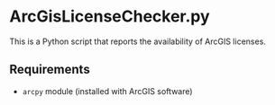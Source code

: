 ArcGisLicenseChecker.py
=======================

This is a Python script that reports the availability of ArcGIS licenses.

## Requirements ##

* `arcpy` module (installed with ArcGIS software)
